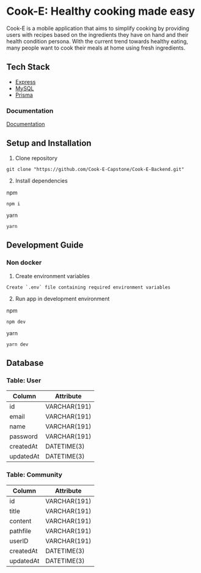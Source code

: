 # Cook-E: Healthy cooking made easy

Cook-E is a mobile application that aims to simplify cooking by providing users with recipes based on the ingredients they have on hand and their health condition persona. With the current trend towards healthy eating, many people want to cook their meals at home using fresh ingredients.

## Tech Stack

- [Express](https://expressjs.com)
- [MySQL](https://www.mysql.com)
- [Prisma](https://www.prisma.io/)

### Documentation

[Documentation](https://documenter.getpostman.com/view/27869532/2s93sgYBDB)

## Setup and Installation

1. Clone repository

```
git clone "https://github.com/Cook-E-Capstone/Cook-E-Backend.git"
```

2. Install dependencies

npm
```
npm i
```

yarn
```
yarn
```

## Development Guide

### Non docker

1. Create environment variables

```
Create `.env` file containing required environment variables
```

2. Run app in development environment

npm
```
npm dev
```

yarn
```
yarn dev
```

## Database

### Table: User

| Column    | Attribute    |
| --------- | ------------ |
| id        | VARCHAR(191) |
| email     | VARCHAR(191) |
| name      | VARCHAR(191) |
| password  | VARCHAR(191) |
| createdAt | DATETIME(3)  |
| updatedAt | DATETIME(3)  |

### Table: Community

| Column    | Attribute    |
| --------- | ------------ |
| id        | VARCHAR(191) |
| title     | VARCHAR(191) |
| content   | VARCHAR(191) |
| pathfile  | VARCHAR(191) |
| userID    | VARCHAR(191) |
| createdAt | DATETIME(3)  |
| updatedAt | DATETIME(3)  |
